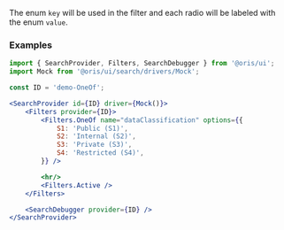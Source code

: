 
The enum `key` will be used in the filter and each radio will be labeled with the enum `value`.

### Examples

```jsx
import { SearchProvider, Filters, SearchDebugger } from '@oris/ui';
import Mock from '@oris/ui/search/drivers/Mock';

const ID = 'demo-OneOf';

<SearchProvider id={ID} driver={Mock()}>
    <Filters provider={ID}>
        <Filters.OneOf name="dataClassification" options={{
            S1: 'Public (S1)',
            S2: 'Internal (S2)',
            S3: 'Private (S3)',
            S4: 'Restricted (S4)',
        }} />

        <hr/>
        <Filters.Active />
    </Filters>

    <SearchDebugger provider={ID} />
</SearchProvider>
```
